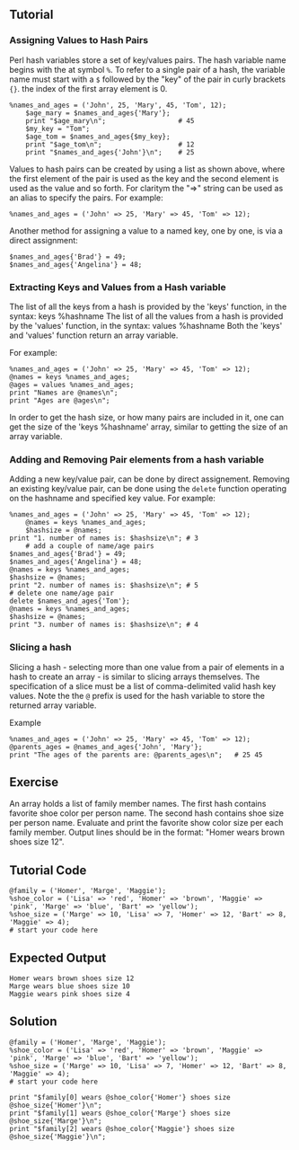 Tutorial
--------

### Assigning Values to Hash Pairs

Perl hash variables store a set of key/values pairs. The hash variable name begins with the at symbol `%`. To refer to a single pair of a hash, the variable name must start with a `$` followed by the "key" of the pair in curly brackets `{}`. the index of the first array element is 0.

	%names_and_ages = ('John', 25, 'Mary', 45, 'Tom', 12);
        $age_mary = $names_and_ages{'Mary'};
        print "$age_mary\n";                  # 45
        $my_key = "Tom";
        $age_tom = $names_and_ages{$my_key};
        print "$age_tom\n";                   # 12
        print "$names_and_ages{'John'}\n";    # 25

Values to hash pairs can be created by using a list as shown above, where the first element of the pair is used as the key and the second element is used as the value and so forth. For claritym the
"=>" string can be used as an alias to specify the pairs. For example:

	%names_and_ages = ('John' => 25, 'Mary' => 45, 'Tom' => 12);

Another method for assigning a value to a named key, one by one, is via a direct assignment:

	$names_and_ages{'Brad'} = 49;
	$names_and_ages{'Angelina'} = 48;

### Extracting Keys and Values from a Hash variable

The list of all the keys from a hash is provided by the 'keys' function, in the syntax: keys %hashname
The list of all the values from a hash is provided by the 'values' function, in the syntax: values %hashname
Both the 'keys' and 'values' function return an array variable.

For example:

	%names_and_ages = ('John' => 25, 'Mary' => 45, 'Tom' => 12);
	@names = keys %names_and_ages;
	@ages = values %names_and_ages;
	print "Names are @names\n";
	print "Ages are @ages\n";

In order to get the hash size, or how many pairs are included in it, one can get the size of the 'keys %hashname' array, similar to getting the size of an array variable.

### Adding and Removing Pair elements from a hash variable

Adding a new key/value pair, can be done by direct assignement.
Removing an existing key/value pair, can be done using the `delete` function operating on the hashname and specified key value. For example:

	%names_and_ages = ('John' => 25, 'Mary' => 45, 'Tom' => 12);
        @names = keys %names_and_ages;
        $hashsize = @names;
	print "1. number of names is: $hashsize\n";	# 3
        # add a couple of name/age pairs
	$names_and_ages{'Brad'} = 49;
	$names_and_ages{'Angelina'} = 48;
  	@names = keys %names_and_ages;
  	$hashsize = @names;
	print "2. number of names is: $hashsize\n";	# 5
	# delete one name/age pair
	delete $names_and_ages{'Tom'};
  	@names = keys %names_and_ages;
  	$hashsize = @names;
	print "3. number of names is: $hashsize\n";	# 4


### Slicing a hash

Slicing a hash - selecting more than one value from a pair of elements in a hash to create an array - is similar to slicing arrays themselves. The specification of a slice must be a list of comma-delimited valid hash key values. Note the the `@` prefix is used for the hash variable to store the returned array variable.

Example

	%names_and_ages = ('John' => 25, 'Mary' => 45, 'Tom' => 12);
	@parents_ages = @names_and_ages{'John', 'Mary'};
	print "The ages of the parents are: @parents_ages\n";	# 25 45

Exercise
-------------
An array holds a list of family member names. The first hash contains favorite shoe color per person name. The second hash contains shoe size per person name. Evaluate and print the favorite show color size per each family member. Output lines should be in the format: "Homer wears brown shoes size 12".

Tutorial Code
-------------
	@family = ('Homer', 'Marge', 'Maggie');
	%shoe_color = ('Lisa' => 'red', 'Homer' => 'brown', 'Maggie' => 'pink', 'Marge' => 'blue', 'Bart' => 'yellow');
	%shoe_size = ('Marge' => 10, 'Lisa' => 7, 'Homer' => 12, 'Bart' => 8, 'Maggie' => 4);
	# start your code here

Expected Output
---------------

	Homer wears brown shoes size 12
	Marge wears blue shoes size 10
	Maggie wears pink shoes size 4

Solution
--------

	@family = ('Homer', 'Marge', 'Maggie');
	%shoe_color = ('Lisa' => 'red', 'Homer' => 'brown', 'Maggie' => 'pink', 'Marge' => 'blue', 'Bart' => 'yellow');
	%shoe_size = ('Marge' => 10, 'Lisa' => 7, 'Homer' => 12, 'Bart' => 8, 'Maggie' => 4);
	# start your code here
    
    print "$family[0] wears @shoe_color{'Homer'} shoes size @shoe_size{'Homer'}\n";
    print "$family[1] wears @shoe_color{'Marge'} shoes size @shoe_size{'Marge'}\n";
    print "$family[2] wears @shoe_color{'Maggie'} shoes size @shoe_size{'Maggie'}\n";
